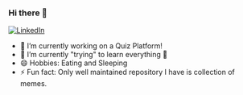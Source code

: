 ### Hi there 👋
[![LinkedIn](https://img.shields.io/badge/LinkedIn-Shivansh%20Chadha-blue)](https://www.linkedin.com/in/shivansh-chadha-3657bb108/)


- 🔭 I’m currently working on a Quiz Platform!
- 🌱 I’m currently "trying" to learn everything 🤣
- 😄 Hobbies: Eating and Sleeping
- ⚡ Fun fact: Only well maintained repository I have is collection of memes.


